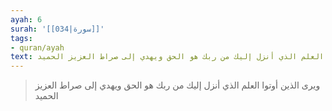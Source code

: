 ```yaml
---
ayah: 6
surah: '[[034|سورة]]'
tags:
- quran/ayah
text: ويرى الذين أوتوا العلم الذي أنزل إليك من ربك هو الحق ويهدي إلى صراط العزيز الحميد
---
```

> ويرى الذين أوتوا العلم الذي أنزل إليك من ربك هو الحق ويهدي إلى صراط العزيز الحميد
